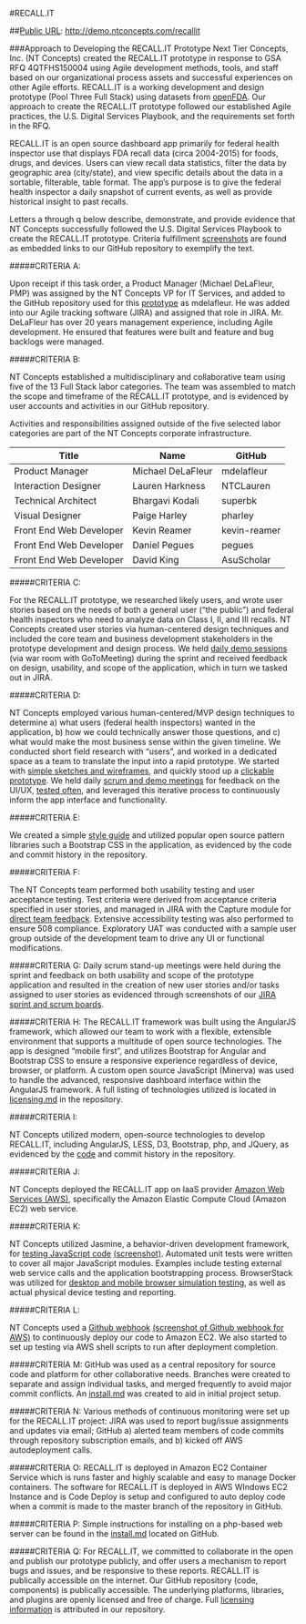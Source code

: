 #RECALL.IT 

##[Public URL](http://demo.ntconcepts.com/recallit): http://demo.ntconcepts.com/recallit

###Approach to Developing the  RECALL.IT Prototype
Next Tier Concepts, Inc. (NT Concepts) created the RECALL.IT prototype in response to GSA RFQ 4QTFHS150004 using Agile development methods, tools, and staff based on our organizational process assets and successful experiences on other Agile efforts. RECALL.IT is a working development and design prototype (Pool Three Full Stack) using datasets from [openFDA](http://open.fda.gov). Our approach to create the RECALL.IT prototype followed our established Agile practices, the U.S. Digital Services Playbook, and the requirements set forth in the RFQ.

RECALL.IT is an open source dashboard app primarily for federal health inspector use that displays FDA recall data (circa 2004-2015) for foods, drugs, and devices. Users can view recall data statistics, filter the data by geographic area (city/state), and view specific details about the data in a sortable, filterable, table format. The app’s purpose is to give the federal health inspector a daily snapshot of current events, as well as provide historical insight to past recalls.

Letters a through q below describe, demonstrate, and provide evidence that NT Concepts successfully followed the U.S. Digital Services Playbook to create the RECALL.IT prototype. Criteria fulfillment [screenshots](https://github.com/NTConcepts/18f/tree/master/ASSETS) are found as embedded links to our GitHub repository to exemplify the text.

#####CRITERIA A:

Upon receipt if this task order, a Product Manager (Michael DeLaFleur, PMP) was assigned by the NT Concepts VP for IT Services, and added to the GitHub repository used for this [prototype](https://github.com/NTConcepts/18f) as mdelafleur. He was added into our Agile tracking software (JIRA) and assigned that role in JIRA. Mr. DeLaFleur has over 20 years management experience, including Agile development. He ensured that features were built and feature and bug backlogs were managed.

#####CRITERIA B:

NT Concepts established a multidisciplinary and collaborative team using five of the 13 Full Stack labor categories. The team was assembled to match the scope and timeframe of the RECALL.IT prototype, and is evidenced by user accounts and activities in our GitHub repository. 

Activities and responsibilities assigned outside of the five selected labor categories are part of the NT Concepts corporate infrastructure.

| Title | Name | GitHub |
|---|---|---|
| Product Manager | Michael DeLaFleur | mdelafleur | 
| Interaction Designer | Lauren Harkness | NTCLauren | 
| Technical Architect | Bhargavi Kodali | superbk | 
| Visual Designer | Paige Harley | pharley | 
| Front End Web Developer | Kevin Reamer | kevin-reamer | 
| Front End Web Developer | Daniel Pegues | pegues | 
| Front End Web Developer | David King | AsuScholar | 


#####CRITERIA C:

For the RECALL.IT prototype, we researched likely users, and wrote user stories based on the needs of both a general user (“the public”) and federal health inspectors who need to analyze data on Class I, II, and III recalls. NT Concepts created user stories via human-centered design techniques and included the core team and business development stakeholders in the prototype development and design process. We held [daily demo sessions](https://github.com/NTConcepts/18f/tree/master/ASSETS/HCD) (via war room with GoToMeeting) during the sprint and received feedback on design, usability, and scope of the application, which in turn we tasked out in JIRA. 

#####CRITERIA D:

NT Concepts employed various human-centered/MVP design techniques to determine a) what users (federal health inspectors) wanted in the application, b) how we could technically answer those questions, and c) what would make the most business sense within the given timeline. We conducted short field research with “users”, and worked in a dedicated space as a team to translate the input into a rapid prototype. We started with [simple sketches and wireframes](https://github.com/NTConcepts/18f/blob/master/ASSETS/PROTOTYPE/OpenFDA_sketch.jpg), and quickly stood up a [clickable prototype](https://github.com/NTConcepts/18f/tree/master/ASSETS/HCD). We held daily [scrum and demo meetings](https://github.com/NTConcepts/18f/tree/master/ASSETS/HCD) for feedback on the UI/UX, [tested often](https://github.com/NTConcepts/18f/tree/master/ASSETS/AGILE%20REPORTS/TEST%20SESSIONS), and leveraged this iterative process to continuously inform the app interface and functionality.

#####CRITERIA E:

We created a simple [style guide](https://github.com/NTConcepts/18f/tree/master/ASSETS/STYLEGUIDE) and utilized popular open source pattern libraries such a Bootstrap CSS in the application, as evidenced by the code and commit history in the repository. 

#####CRITERIA F:

The NT Concepts team performed both usability testing and user acceptance testing. Test criteria were derived from acceptance criteria specified in user stories, and managed in JIRA with the Capture module for [direct team feedback](https://github.com/NTConcepts/18f/tree/master/ASSETS/AGILE%20REPORTS/TEST%20SESSIONS). Extensive accessibility testing was also performed to ensure 508 compliance. Exploratory UAT was conducted with a sample user group outside of the development team to drive any UI or functional modifications.

#####CRITERIA G:
Daily scrum stand-up meetings were held during the sprint and feedback on both usability and scope of the prototype application and resulted in the creation of new user stories and/or tasks assigned to user stories as evidenced through screenshots of our [JIRA sprint and scrum boards](https://github.com/NTConcepts/18f/tree/master/ASSETS/AGILE%20REPORTS/SPRINTS).


#####CRITERIA H:
The RECALL.IT framework was built using the AngularJS framework, which allowed our team to work with a flexible, extensible environment that supports a multitude of open source technologies. The app is designed “mobile first”, and utilizes Bootstrap for Angular and Bootstrap CSS to ensure a responsive experience regardless of device, browser, or platform. A custom open source JavaScript (Minerva) was used to handle the advanced, responsive dashboard interface within the AngularJS framework. A full listing of technologies utilized is located in [licensing.md](https://github.com/NTConcepts/18f/blob/master/licensing.md) in the repository.

#####CRITERIA I:

NT Concepts utilized modern, open-source technologies to develop RECALL.IT,  including AngularJS, LESS, D3, Bootstrap, php, and JQuery, as evidenced by the [code](https://github.com/NTConcepts/18f/tree/master/js) and commit history in the repository. 

#####CRITERIA J:

NT Concepts deployed the RECALL.IT app on IaaS provider [Amazon Web Services (AWS)](https://github.com/NTConcepts/18f/tree/master/ASSETS/AWS), specifically the Amazon Elastic Compute Cloud (Amazon EC2) web service. 

#####CRITERIA K:

NT Concepts utilized Jasmine, a behavior-driven development framework, for [testing JavaScript code](https://github.com/NTConcepts/18f/blob/master/tests/SpecRunner.html) [(screenshot)](https://github.com/NTConcepts/18f/blob/master/ASSETS/AGILE%20REPORTS/TEST%20SESSIONS/Jasmine%20Unit%20Test%202015-07-07%20at%207.34.23%20AM.png). Automated unit tests were written to cover all major JavaScript modules. Examples include testing external web service calls and the application bootstrapping process. BrowserStack was utilized for [desktop and mobile browser simulation testing](https://github.com/NTConcepts/18f/blob/master/ASSETS/AGILE%20REPORTS/TEST%20SESSIONS/), as well as actual physical device testing and reporting.

#####CRITERIA L:

NT Concepts used a [Github webhook](https://github.com/NTConcepts/18f/settings/hooks) [(screenshot of Github webhook for AWS)](https://github.com/NTConcepts/18f/tree/master/ASSETS/AWS) to continuously deploy our code to Amazon EC2. We also started to set up testing via AWS shell scripts to run after deployment completion.

#####CRITERIA M:
GitHub was used as a central repository for source code and platform for other collaborative needs. Branches were created to separate and assign individual tasks, and merged frequently to avoid major commit conflicts. An [install.md](https://github.com/NTConcepts/18f/blob/master/Install.md) was created to aid in initial project setup.

#####CRITERIA N:
Various methods of continuous monitoring were set up for the RECALL.IT project: JIRA was used to report bug/issue assignments and updates via email; GitHub a) alerted team members of code commits through repository subscription emails, and b) kicked off AWS autodeployment calls.

#####CRITERIA O:
RECALL.IT is deployed in Amazon EC2 Container Service which is runs faster and highly scalable and easy to manage Docker containers. The software for RECALL.IT is deployed in AWS WIndows EC2 Instance and is Code Deploy is setup and configured to auto deploy code when a commit is made to the master branch of the repository in GitHub.

#####CRITERIA P:
Simple instructions for installing on a php-based web server can be found in the [install.md](https://github.com/NTConcepts/18f/blob/master/Install.md) located on GitHub.

#####CRITERIA Q:
For RECALL.IT, we committed to collaborate in the open and publish our prototype publicly, and offer users a mechanism to report bugs and issues, and be responsive to these reports. RECALL.IT is publically accessible on the internet. Our GitHub repository (code, components) is publically accessible. The underlying platforms, libraries, and plugins are openly licensed and free of charge. Full [licensing information](https://github.com/NTConcepts/18f/blob/master/licensing.md) is attributed in our repository.


